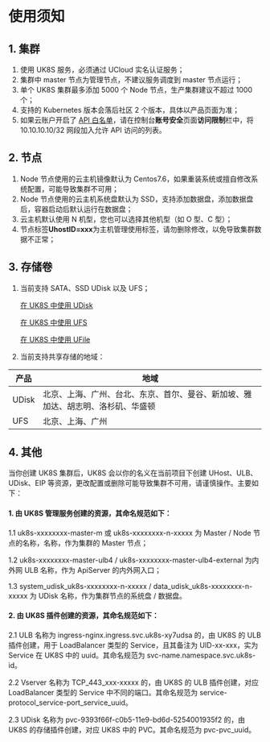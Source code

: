 # 使用须知

## 1. 集群

1. 使用 UK8S 服务，必须通过 UCloud 实名认证服务；
2. 集群中 master 节点为管理节点，不建议服务调度到 master 节点运行；
3. 单个 UK8S 集群最多添加 5000 个 Node 节点，生产集群建议不超过 1000 个；
4. 支持的 Kubernetes 版本会落后社区 2 个版本，具体以产品页面为准；
5. 如果云账户开启了 [API 白名单](https://console.ucloud.cn/uaccount/userinfo)，请在控制台**账号安全**页面**访问限制**栏中，将
   10.10.10.10/32 网段加入允许 API 访问的列表。

## 2. 节点

1. Node 节点使用的云主机镜像默认为 Centos7.6，如果重装系统或擅自修改系统配置，可能导致集群不可用；
2. Node 节点使用的云主机系统盘默认为 SSD，支持添加数据盘，添加数据盘后，容器启动后默认运行在数据盘；
3. 云主机默认使用 N 机型，您也可以选择其他机型（如 O 型、C 型）；
4. 节点标签**UhostID=xxx**为主机管理使用标签，请勿删除修改，以免导致集群数据不正常；

## 3. 存储卷

1. 当前支持 SATA、SSD UDisk 以及 UFS；

   [在 UK8S 中使用 UDisk](uk8s/volume/udisk)

   [在 UK8S 中使用 UFS](uk8s/volume/ufs)

   [在 UK8S 中使用 UFile](uk8s/volume/ufile)

2. 当前支持共享存储的地域：

| 产品    | 地域                                       |
| ----- | ---------------------------------------- |
| UDisk | 北京、上海、广州、台北、东京、首尔、曼谷、新加坡、雅加达、胡志明、洛杉矶、华盛顿 |
| UFS   | 北京、上海、广州                                 |

## 4. 其他

当你创建 UK8S 集群后，UK8S 会以你的名义在当前项目下创建 UHost、ULB、UDisk、EIP 等资源，更改配置或删除可能导致集群不可用，请谨慎操作。主要如下：

#### 1. 由 UK8S 管理服务创建的资源，其命名规范如下：

1.1 uk8s-xxxxxxxx-master-m 或 uk8s-xxxxxxxx-n-xxxxx 为 Master / Node 节点的名称，名称，作为集群的 Master 节点；

1.2 uk8s-xxxxxxxx-master-ulb4 / uk8s-xxxxxxxx-master-ulb4-external 为内外网 ULB 名称，作为 ApiServer 的内外网入口；

1.3 system_udisk_uk8s-xxxxxxxx-n-xxxxx / data_udisk_uk8s-xxxxxxxx-n-xxxxx 为 UDisk 名称，作为集群节点的系统盘 /
数据盘。

#### 2. 由 UK8S 插件创建的资源，其命名规范如下：

2.1 ULB 名称为 ingress-nginx.ingress.svc.uk8s-xy7udsa 的，由 UK8S 的 ULB 插件创建，用于 LoadBalancer 类型的
Service，且其备注为 UID-xx-xxx，实为 Service 在 UK8S 中的 uuid。其命名规范为 svc-name.namespace.svc.uk8s-id。

2.2 Vserver 名称为 TCP_443_xxx-xxxxx 的，由 UK8S 的 ULB 插件创建，对应 LoadBalancer 类型的 Service 中不同的端口。其命名规范为
service-protocol_service-port_service_uuid。

2.3 UDisk 名称为 pvc-9393f66f-c0b5-11e9-bd6d-5254001935f2 的，由 UK8S 的存储插件创建，对应 UK8S 中的 PVC。其命名规范为
pvc-pvc_uuid。
